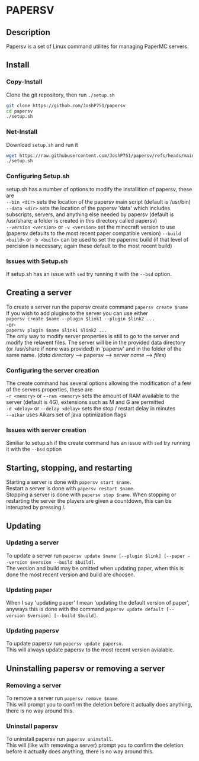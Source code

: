 # PAPERSV
## Description
Papersv is a set of Linux command utilites for managing PaperMC servers.
## Install
### Copy-Install
Clone the git repository, then run `./setup.sh`  
``` bash
git clone https://github.com/JoshP751/papersv
cd papersv
./setup.sh
```
### Net-Install
Download `setup.sh` and run it  
``` bash
wget https://raw.githubusercontent.com/JoshP751/papersv/refs/heads/main/setup.sh
./setup.sh
```
### Configuring Setup.sh
setup.sh has a number of options to modify the installition of papersv, these are  
`--bin <dir>` sets the location of the papersv main script (default is /usr/bin)  
`--data <dir>` sets the location of the papersv 'data' which includes subscripts, servers, and anything else needed by papersv (default is /usr/share; a folder is created in this directory called papersv)  
`--version <version>` or `-v <version>` set the minecraft version to use (papersv defaults to the most recent paper compatible version)
`--build <build>` or `-b <build>` can be used to set the papermc build (if that level of percision is necessary; again these default to the most recent build)
### Issues with Setup.sh
If setup.sh has an issue with `sed` try running it with the `--bsd` option.
## Creating a server
To create a server run the papersv create command `papersv create $name`  
If you wish to add plugins to the server you can use either  
`papersv create $name --plugin $link1 --plugin $link2 ...`  
 -or-  
`papersv plugin $name $link1 $link2 ...`  
The only way to modify server properties is still to go to the server and modify the relavent files. The server will be in the provided data directory (or /usr/share if none was provided) in 'papersv' and in the folder of the same name. (*data directory* --> papersv --> *server name* --> *files*)
### Configuring the server creation
The create command has several options allowing the modification of a few of the servers properties, these are  
`-r <memory>` or `--ram <memory>` sets the amount of RAM available to the server (default is 4G), extensions such as M and G are permitted  
`-d <delay>` or `--delay <delay>` sets the stop / restart delay in minutes  
`--aikar` uses Aikars set of java optimization flags  
### Issues with server creation
Similiar to setup.sh if the create command has an issue with `sed` try running it with the `--bsd` option
## Starting, stopping, and restarting
Starting a server is done with `papersv start $name`.  
Restart a server is done with `papersv restart $name`.  
Stopping a server is done with `papersv stop $name`.
When stopping or restarting the server the players are given a countdown, this can be interupted by pressing *i*.
## Updating
### Updating a server
To update a server run `papersv update $name [--plugin $link] [--paper --version $version --build $build]`.  
The version and build may be omitted when updating paper, when this is done the most recent version and build are choosen.
### Updating paper
When I say 'updating paper' I mean 'updating the default version of paper', anyways this is done with the command `papersv update default [--version $version] [--build $build]`.
### Updating papersv
To update papersv run `papersv update papersv`.  
This will always update papersv to the most recent version avialable.  
## Uninstalling papersv or removing a server
### Removing a server
To remove a server run `papersv remove $name`.  
This will prompt you to confirm the deletion before it actually does anything, there is no way around this.
### Uninstall papersv
To uninstall papersv run `papersv uninstall`.  
This will (like with removing a server) prompt you to confirm the deletion before it actually does anything, there is no way around this.